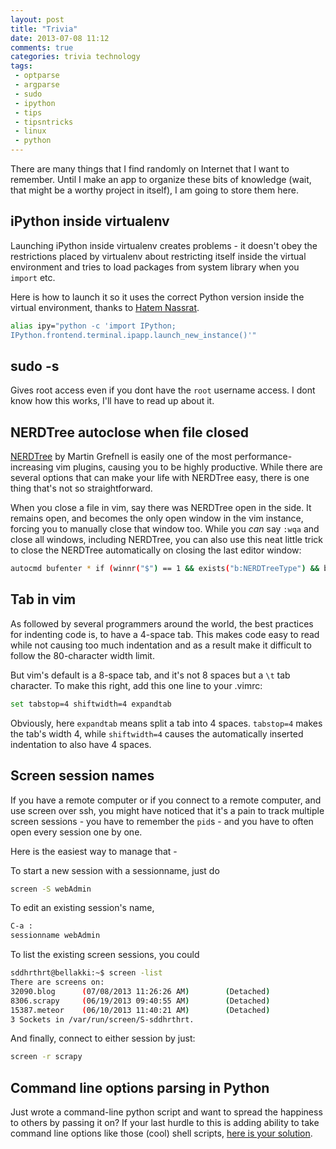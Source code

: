 ```yaml
---
layout: post
title: "Trivia"
date: 2013-07-08 11:12
comments: true
categories: trivia technology
tags: 
 - optparse
 - argparse
 - sudo
 - ipython
 - tips
 - tipsntricks 
 - linux
 - python
---
```


There are many things that I find randomly on Internet that I want to remember.
Until I make an app to organize these bits of knowledge (wait, that might be a
worthy project in itself), I am going to store them here.

<!-- more -->
## iPython inside virtualenv

Launching iPython inside virtualenv creates problems - it doesn't obey the
restrictions placed by virtualenv about restricting itself inside the virtual
environment and tries to load packages from system library when you `import`
etc.

Here is how to launch it so it uses the correct Python version inside the
virtual environment, thanks to [Hatem Nassrat](https://coderwall.com/p/xdox9a).

```bash alias for iPython inside virtualenv
alias ipy="python -c 'import IPython;
IPython.frontend.terminal.ipapp.launch_new_instance()'"
```
## sudo -s

Gives root access even if you dont have the `root` username access.
I dont know how this works, I'll have to read up about it.

## NERDTree autoclose when file closed

[NERDTree](https://github.com/scrooloose/nerdtree) by Martin Grefnell is easily
one of the most performance-increasing vim plugins, causing you to be highly
productive. While there are several options that can make your life with
NERDTree easy, there is one thing that's not so straightforward.

When you close a file in vim, say there was NERDTree open in the side. It
remains open, and becomes the only open window in the vim instance, forcing you
to manually close that window too. While you *can* say `:wqa` and close all
windows, including NERDTree, you can also use this neat little trick to close
the NERDTree automatically on closing the last editor window:

``` bash put this in a single line in your ~/.vimrc
autocmd bufenter * if (winnr("$") == 1 && exists("b:NERDTreeType") && b:NERDTreeType == "primary") | q | endif
```
## Tab in vim

As followed by several programmers around the world, the best practices for
indenting code is, to have a 4-space tab. This makes code easy to read while not
causing too much indentation and as a result make it difficult to follow the
80-character width limit.

But vim's default is a 8-space tab, and it's not 8 spaces but a `\t` tab
character. To make this right, add this one line to your .vimrc:

``` bash put this in your ~/.vimrc
set tabstop=4 shiftwidth=4 expandtab
```

Obviously, here `expandtab` means split a tab into 4 spaces. `tabstop=4` makes
the tab's width 4, while `shiftwidth=4` causes the automatically inserted
indentation to also have 4 spaces.

## Screen session names

If you have a remote computer or if you connect to a remote computer, and use
screen over ssh, you might have noticed that it's a pain to track multiple
screen sessions - you have to remember the `pid`s - and you have to often open
every session one by one.

Here is the easiest way to manage that - 

To start a new session with a sessionname, just do 

``` bash new session with name "webAdmin"
screen -S webAdmin
```

To edit an existing session's name,

```bash edit session name of current session
C-a :
sessionname webAdmin
```

To list the existing screen sessions, you could 
```bash list sessions
sddhrthrt@bellakki:~$ screen -list
There are screens on:
32090.blog      (07/08/2013 11:26:26 AM)        (Detached)
8306.scrapy     (06/19/2013 09:40:55 AM)        (Detached)
15387.meteor    (06/10/2013 11:40:21 AM)        (Detached)
3 Sockets in /var/run/screen/S-sddhrthrt.
```

And finally, connect to either session by just:
```bash reattach to the session named "scrapy" 
screen -r scrapy
```
## Command line options parsing in Python

Just wrote a command-line python script and want to spread the happiness to
others by passing it on? If your last hurdle to this is adding ability to take
command line options like those (cool) shell scripts, [here is your solution](/blog/2013/07/16/option-parsing-in-python-scripts/).
